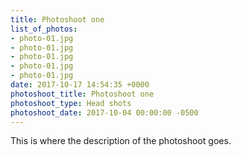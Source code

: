 ```yaml
---
title: Photoshoot one
list_of_photos:
- photo-01.jpg
- photo-01.jpg
- photo-01.jpg
- photo-01.jpg
- photo-01.jpg
date: 2017-10-17 14:54:35 +0000
photoshoot_title: Photoshoot one
photoshoot_type: Head shots
photoshoot_date: 2017-10-04 00:00:00 -0500
---
```



This is where the description of the photoshoot goes.